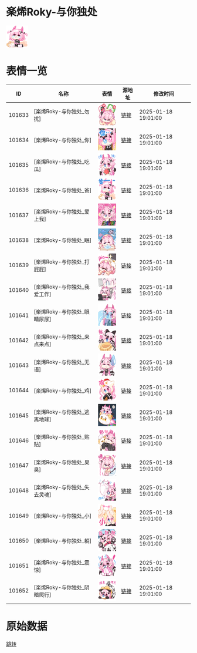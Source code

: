 # 楽烯Roky-与你独处

<img src="./cover.png" height="60" alt="cover" />

# 表情一览

|ID|名称|表情|源地址|修改时间|
|----|----|----|----|----|
|101633|[楽烯Roky-与你独处_勿扰]|<img src="./pic/101633_%5B楽烯Roky-与你独处_勿扰%5D.png" height="60" alt="勿扰"/>|[链接](https://i0.hdslb.com/bfs/garb/10e9b0a55994f26ed25caa310d0f1ecbc12c53f2.png)|2025-01-18 19:01:00|
|101634|[楽烯Roky-与你独处_你]|<img src="./pic/101634_%5B楽烯Roky-与你独处_你%5D.png" height="60" alt="你"/>|[链接](https://i0.hdslb.com/bfs/garb/684b07adaec93686ea3dd6059298b7c1d5e1549d.png)|2025-01-18 19:01:00|
|101635|[楽烯Roky-与你独处_吃瓜]|<img src="./pic/101635_%5B楽烯Roky-与你独处_吃瓜%5D.png" height="60" alt="吃瓜"/>|[链接](https://i0.hdslb.com/bfs/garb/1cf4320c3bc29206fe418fb2da94982328b97f23.png)|2025-01-18 19:01:00|
|101636|[楽烯Roky-与你独处_爸]|<img src="./pic/101636_%5B楽烯Roky-与你独处_爸%5D.png" height="60" alt="爸"/>|[链接](https://i0.hdslb.com/bfs/garb/4d07c9180149c3db843207ece8ded2fe501e1393.png)|2025-01-18 19:01:00|
|101637|[楽烯Roky-与你独处_爱上我]|<img src="./pic/101637_%5B楽烯Roky-与你独处_爱上我%5D.png" height="60" alt="爱上我"/>|[链接](https://i0.hdslb.com/bfs/garb/63ad0f6f5b7359b8db0f8c4651d6143731ef9123.png)|2025-01-18 19:01:00|
|101638|[楽烯Roky-与你独处_眠]|<img src="./pic/101638_%5B楽烯Roky-与你独处_眠%5D.png" height="60" alt="眠"/>|[链接](https://i0.hdslb.com/bfs/garb/4fc75b9f52bb3619c2faf607fe22837d649f2aa0.png)|2025-01-18 19:01:00|
|101639|[楽烯Roky-与你独处_打屁屁]|<img src="./pic/101639_%5B楽烯Roky-与你独处_打屁屁%5D.png" height="60" alt="打屁屁"/>|[链接](https://i0.hdslb.com/bfs/garb/fb0c719bf3ad552438f684793af05de57f63ff99.png)|2025-01-18 19:01:00|
|101640|[楽烯Roky-与你独处_我爱工作]|<img src="./pic/101640_%5B楽烯Roky-与你独处_我爱工作%5D.png" height="60" alt="我爱工作"/>|[链接](https://i0.hdslb.com/bfs/garb/7ff73c8ea3a50731216404969e08b0a3a5f0e02a.png)|2025-01-18 19:01:00|
|101641|[楽烯Roky-与你独处_眼睛尿尿]|<img src="./pic/101641_%5B楽烯Roky-与你独处_眼睛尿尿%5D.png" height="60" alt="眼睛尿尿"/>|[链接](https://i0.hdslb.com/bfs/garb/955b16b1a9e51e396997573b9e7838ed306adfe8.png)|2025-01-18 19:01:00|
|101642|[楽烯Roky-与你独处_来点来点]|<img src="./pic/101642_%5B楽烯Roky-与你独处_来点来点%5D.png" height="60" alt="来点来点"/>|[链接](https://i0.hdslb.com/bfs/garb/c077688be6c8ba5ac00e3910f8a5c2258c0ed9b2.png)|2025-01-18 19:01:00|
|101643|[楽烯Roky-与你独处_无语]|<img src="./pic/101643_%5B楽烯Roky-与你独处_无语%5D.png" height="60" alt="无语"/>|[链接](https://i0.hdslb.com/bfs/garb/c0c5c90b422d54782e093070b909eaafef5368e7.png)|2025-01-18 19:01:00|
|101644|[楽烯Roky-与你独处_鸡]|<img src="./pic/101644_%5B楽烯Roky-与你独处_鸡%5D.png" height="60" alt="鸡"/>|[链接](https://i0.hdslb.com/bfs/garb/2ce1467291003d13026f7e31d65dc2597298c9b4.png)|2025-01-18 19:01:00|
|101645|[楽烯Roky-与你独处_逃离地球]|<img src="./pic/101645_%5B楽烯Roky-与你独处_逃离地球%5D.png" height="60" alt="逃离地球"/>|[链接](https://i0.hdslb.com/bfs/garb/318922b0651883c27a7465749d75369d8d1b1b66.png)|2025-01-18 19:01:00|
|101646|[楽烯Roky-与你独处_贴贴]|<img src="./pic/101646_%5B楽烯Roky-与你独处_贴贴%5D.png" height="60" alt="贴贴"/>|[链接](https://i0.hdslb.com/bfs/garb/30f2da33e96d5fef042659e072b730913d68cb43.png)|2025-01-18 19:01:00|
|101647|[楽烯Roky-与你独处_臭臭]|<img src="./pic/101647_%5B楽烯Roky-与你独处_臭臭%5D.png" height="60" alt="臭臭"/>|[链接](https://i0.hdslb.com/bfs/garb/7a514fb689a42d713e463ff6a36c0a00c55449f6.png)|2025-01-18 19:01:00|
|101648|[楽烯Roky-与你独处_失去灵魂]|<img src="./pic/101648_%5B楽烯Roky-与你独处_失去灵魂%5D.png" height="60" alt="失去灵魂"/>|[链接](https://i0.hdslb.com/bfs/garb/3b9aebf5fe3b26657e4b173a3c3d4e87841a52ca.png)|2025-01-18 19:01:00|
|101649|[楽烯Roky-与你独处_小]|<img src="./pic/101649_%5B楽烯Roky-与你独处_小%5D.png" height="60" alt="小"/>|[链接](https://i0.hdslb.com/bfs/garb/3e67c3c137b84490449edb4109379c214f5bc338.png)|2025-01-18 19:01:00|
|101650|[楽烯Roky-与你独处_躺]|<img src="./pic/101650_%5B楽烯Roky-与你独处_躺%5D.png" height="60" alt="躺"/>|[链接](https://i0.hdslb.com/bfs/garb/5aafa571d5391882a9b03789dd6736bd367b2fda.png)|2025-01-18 19:01:00|
|101651|[楽烯Roky-与你独处_震惊]|<img src="./pic/101651_%5B楽烯Roky-与你独处_震惊%5D.png" height="60" alt="震惊"/>|[链接](https://i0.hdslb.com/bfs/garb/5bc72086e7dfbc41c68c71b97dfd85ac13541d18.png)|2025-01-18 19:01:00|
|101652|[楽烯Roky-与你独处_阴暗爬行]|<img src="./pic/101652_%5B楽烯Roky-与你独处_阴暗爬行%5D.png" height="60" alt="阴暗爬行"/>|[链接](https://i0.hdslb.com/bfs/garb/7e1216d73a3bb5e037c669604051f2ae66b0c433.png)|2025-01-18 19:01:00|

# 原始数据

[跳转](./raw.json)

